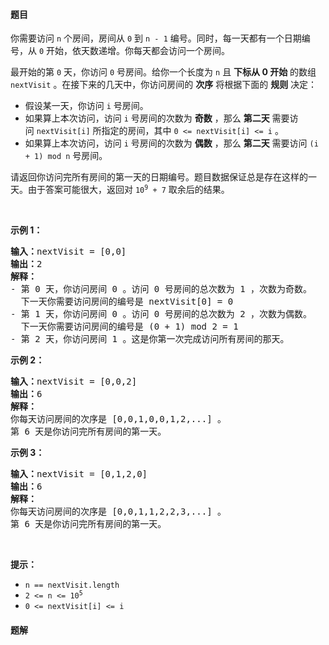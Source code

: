 #### 题目
<p>你需要访问&nbsp;<code>n</code> 个房间，房间从 <code>0</code> 到 <code>n - 1</code> 编号。同时，每一天都有一个日期编号，从 <code>0</code> 开始，依天数递增。你每天都会访问一个房间。</p>

<p>最开始的第 <code>0</code> 天，你访问&nbsp;<code>0</code> 号房间。给你一个长度为 <code>n</code> 且 <strong>下标从 0 开始</strong> 的数组 <code>nextVisit</code> 。在接下来的几天中，你访问房间的 <strong>次序</strong> 将根据下面的 <strong>规则</strong> 决定：</p>

<ul>
	<li>假设某一天，你访问&nbsp;<code>i</code> 号房间。</li>
	<li>如果算上本次访问，访问&nbsp;<code>i</code> 号房间的次数为 <strong>奇数</strong> ，那么 <strong>第二天</strong> 需要访问&nbsp;<code>nextVisit[i]</code> 所指定的房间，其中 <code>0 &lt;= nextVisit[i] &lt;= i</code> 。</li>
	<li>如果算上本次访问，访问&nbsp;<code>i</code> 号房间的次数为 <strong>偶数</strong> ，那么 <strong>第二天</strong> 需要访问&nbsp;<code>(i + 1) mod n</code> 号房间。</li>
</ul>

<p>请返回你访问完所有房间的第一天的日期编号。题目数据保证总是存在这样的一天。由于答案可能很大，返回对 <code>10<sup>9</sup> + 7</code> 取余后的结果。</p>

<p>&nbsp;</p>

<p><strong>示例 1：</strong></p>

<pre>
<strong>输入：</strong>nextVisit = [0,0]
<strong>输出：</strong>2
<strong>解释：</strong>
- 第 0 天，你访问房间 0 。访问 0 号房间的总次数为 1 ，次数为奇数。
&nbsp; 下一天你需要访问房间的编号是 nextVisit[0] = 0
- 第 1 天，你访问房间 0 。访问 0 号房间的总次数为 2 ，次数为偶数。
&nbsp; 下一天你需要访问房间的编号是 (0 + 1) mod 2 = 1
- 第 2 天，你访问房间 1 。这是你第一次完成访问所有房间的那天。
</pre>

<p><strong>示例 2：</strong></p>

<pre>
<strong>输入：</strong>nextVisit = [0,0,2]
<strong>输出：</strong>6
<strong>解释：</strong>
你每天访问房间的次序是 [0,0,1,0,0,1,2,...] 。
第 6 天是你访问完所有房间的第一天。
</pre>

<p><strong>示例 3：</strong></p>

<pre>
<strong>输入：</strong>nextVisit = [0,1,2,0]
<strong>输出：</strong>6
<strong>解释：</strong>
你每天访问房间的次序是 [0,0,1,1,2,2,3,...] 。
第 6 天是你访问完所有房间的第一天。
</pre>

<p>&nbsp;</p>

<p><strong>提示：</strong></p>

<ul>
	<li><code>n == nextVisit.length</code></li>
	<li><code>2 &lt;= n &lt;= 10<sup>5</sup></code></li>
	<li><code>0 &lt;= nextVisit[i] &lt;= i</code></li>
</ul>


 #### 题解